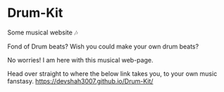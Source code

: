 # Drum-Kit
Some musical website 🎶

Fond of Drum beats? Wish you could make your own drum beats?

No worries! I am here with this musical web-page.

Head over straight to where the below link takes you, to your own music fanstasy.
https://devshah3007.github.io/Drum-Kit/
